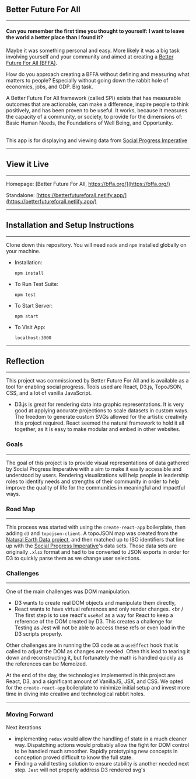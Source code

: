 ## Better Future For All
***
#### Can you remember the first time you thought to yourself:  I want to leave the world a better place than I found it? <br />

Maybe it was something personal and easy.  More likely it was a big task involving yourself and your community and aimed at creating a [Better Future For All (BFFA)](https://bffa.org/). <br />

How do you approach creating a BFFA without defining and measuring what matters to people? Especially without going down the rabbit hole of economics, jobs, and GDP.  Big task.<br />

A Better Future For All framework (called SPI) exists that has measurable outcomes that are actionable, can make a difference, inspire people to think positively, and has been proven to be useful.  It works, because it measures  the capacity of a community, or society, to provide for the dimensions of: Basic Human Needs, the Foundations of Well Being, and Opportunity.  
<br />

This app is for displaying and viewing data from [Social Progress Imperative](https://www.socialprogress.org)  


---
## View it Live
---
 Homepage: [Better Future For All, https://bffa.org/](https://bffa.org/)

 Standalone: [https://betterfutureforall.netlify.app/](https://betterfutureforall.netlify.app/)

---
## Installation and Setup Instructions
---
Clone down this repository. You will need `node` and `npm` installed globally on your machine.  

  - Installation:

    `npm install`  
  - To Run Test Suite:  

    `npm test`  

  - To Start Server:

    `npm start`  

  - To Visit App:

    `localhost:3000`  

---



## Reflection
---
This project was commissioned by Better Future For All and is available as a tool for enabling social progress.
Tools used are React, D3.js, TopoJSON, CSS, and a lot of vanilla JavaScript.
- D3.js is great for rendering data into graphic representations. It is very good at applying accurate projections to scale datasets in custom ways. The freedom to generate custom SVGs allowed for the artistic creativity this project required. React seemed the natural framework to hold it all together, as it is easy to make modular and embed in other websites. 

### Goals
---

The goal of this project is to provide visual representations of data gathered by Social Progress Imperative with a aim to make it easily accessible and understood by users. Rendering visualizations will help people in leadership roles to identify needs and strengths of their community in order to help improve the quality of life for the communities in meaningful and impactful ways.

### Road Map
---

This process was started with using the `create-react-app` boilerplate, then adding `d3` and `topojson-client`. A topoJSON map was created from the [Natural Earth Data project](https://www.naturalearthdata.com/), and then matched up to ISO identifiers that line up with the [Social Progress Imperative](https://www.socialprogress.org)'s data sets. Those data sets are originally `.xlsx` format and had to be converted to JSON exports in order for D3 to quickly parse them as we change user selections. 

### Challenges
---

 One of the main challenges was DOM manipulation. 
- D3 wants to create real DOM objects and manipulate them directly, 
- React wants to have virtual references and only render changes. <br /
The first step is to use react's `useRef` as a way for React to keep a reference of the DOM created by D3. This creates a challenge for Testing as Jest will not be able to access these refs or even load in the D3 scripts properly. 

Other challenges are in running the D3 code as a `useEffect` hook that is called to adjust the DOM as changes are needed. Often this lead to tearing it down and reconstructing it, but fortunately the math is handled quickly as the references can be Memoized. 

At the end of the day, the technologies implemented in this project are React, D3, and a significant amount of VanillaJS, JSX, and CSS. We opted for the `create-react-app` boilerplate to minimize initial setup and invest more time in diving into creative and technological rabbit holes. 

---
### Moving Forward
Next iterations 
- implementing `redux` would allow the handling of state in a much cleaner way. Dispatching actions would probably allow the fight for DOM control to be handled much smoother. Rapidly prototyping new concepts in conception proved difficult to know the full state. 
- Finding a valid testing solution to ensure stability is another needed next step. `Jest` will not properly address D3 rendered svg's